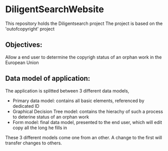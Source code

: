# DiligentSearchWebsite

This repository holds the Diligentsearch project
The project is based on the 'outofcopyright' project

## Objectives:

Allow a end user to determine the copyrigh status of an orphan work in the European Union

## Data model of application:

The application is splitted between 3 different data models,
 * Primary data model: contains all basic elements, referenced by dedicated ID
 * Graphical Decision Tree model: contains the hierachy of such a process to deterine status of an orphan work
 * Form model: final data model, presented to the end user, which will edit copy all the long he fills in

 These 3 different models come one from an other.
 A change to the first will transfer changes to others.